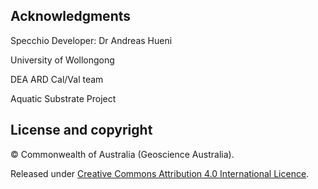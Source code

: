 ## Acknowledgments

Specchio Developer: Dr Andreas Hueni

University of Wollongong

DEA ARD Cal/Val team

Aquatic Substrate Project

## License and copyright

&copy; Commonwealth of Australia (Geoscience Australia).

Released under [Creative Commons Attribution 4.0 International Licence](https://creativecommons.org/licenses/by/4.0/).

